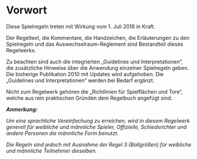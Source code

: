 # Vorwort

Diese Spielregeln treten mit Wirkung vom 1. Juli 2016 in Kraft.

Der Regeltext, die Kommentare, die Handzeichen, die Erläuterungen zu den Spielregeln und das 
Auswechselraum-Reglement sind Bestandteil dieses Regelwerks.

Zu beachten sind auch die integrierten „Guidelines und Interpretationen“, die zusätzliche Hinweise
über die Anwendung einzelner Spielregeln geben. Die bisherige Publikation 2010 mit Updates wird aufgehoben.
Die „Guidelines und Interpretationen“ werden bei Bedarf ergänzt.

Nicht zum Regelwerk gehören die „Richtlinien für Spielflächen und Tore“, welche aus rein praktischen Gründen
dem Regelbuch angefügt sind.

***Anmerkung:***

*Um eine sprachliche Vereinfachung zu erreichen, wird in diesem Regelwerk generell für weibliche und männliche 
Spieler, Offizielle, Schiedsrichter und andere Personen die männliche Form benutzt.*
 
*Die Regeln sind jedoch mit Ausnahme der Regel 3 (Ballgrößen) für weibliche und männliche Teilnehmer dieselben.*
